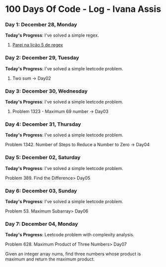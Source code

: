 # 100 Days Of Code - Log - Ivana Assis

### Day 1: December 28, Monday

**Today's Progress**: I've solved a simple regex.

1. [Parei na lição 5 de regex](https://regexone.com/lesson/character_ranges?)

### Day 2: December 29, Tuesday

**Today's Progress**: I've solved a simple leetcode problem.

1. Two sum -> Day02


### Day 3: December 30, Wednesday

**Today's Progress**: I've solved a simple leetcode problem.

1. Problem 1323 - Maximum 69 number -> Day03


### Day 4: December 31, Thursday

**Today's Progress**: I've solved a simple leetcode problem.

Problem 1342. Number of Steps to Reduce a Number to Zero -> Day04

### Day 5: December 02, Saturday

**Today's Progress**: I've solved a simple leetcode problem.

Problem 389. Find the Difference> Day05

### Day 6: December 03, Sunday

**Today's Progress**: I've solved a simple leetcode problem.

Problem 53. Maximum Subarray> Day06

### Day 7: December 04, Monday

**Today's Progress**: Leetcode problem with complexity analysis.

Problem 628. Maximum Product of Three Numbers> Day07

Given an integer array nums, find three numbers whose product is maximum and return the maximum product.


